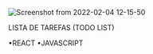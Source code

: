 ![Screenshot from 2022-02-04 12-15-50](https://user-images.githubusercontent.com/60937902/152554425-bc9c3dc2-bd8b-4490-9122-82785b27d1e6.png)

LISTA DE TAREFAS (TODO LIST)

•REACT •JAVASCRIPT
